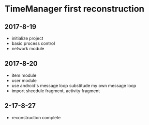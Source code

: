 # TimeManager first reconstruction

## 2017-8-19
+ initialize project
+ basic process control
+ network module

## 2017-8-20
+ item module
+ user module
+ use android's message loop substitude my own message loop
+ import shcedule fragment, activity fragment

## 2-17-8-27
+ reconstruction complete
